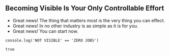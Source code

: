 ## Becoming Visible Is Your Only Controllable Effort

- Great news! The thing that matters most is the very thing you can effect.
- Great news! In no other industry is as simple as it is for you.
- Great news! You can start now.

```
console.log('NOT VISIBLE' == 'ZERO JOBS')

true
```
